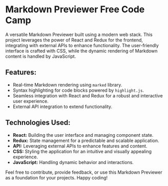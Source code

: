 # Markdown Previewer Free Code Camp

A versatile Markdown Previewer built using a modern web stack. This project leverages the power of React and Redux for the frontend, integrating with external APIs to enhance functionality. The user-friendly interface is crafted with CSS, while the dynamic rendering of Markdown content is handled by JavaScript.

## Features:
- Real-time Markdown rendering using `marked` library.
- Syntax highlighting for code blocks powered by `highlight.js`.
- Seamless integration with React and Redux for a robust and interactive user experience.
- External API integration to extend functionality.

## Technologies Used:
- **React:** Building the user interface and managing component state.
- **Redux:** State management for a predictable and scalable application.
- **API:** Leveraging external APIs to enhance features and content.
- **CSS:** Styling the application for an intuitive and visually appealing experience.
- **JavaScript:** Handling dynamic behavior and interactions.

Feel free to contribute, provide feedback, or use this Markdown Previewer as a foundation for your projects. Happy coding!
